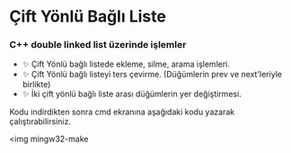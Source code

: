 # Çift Yönlü Bağlı Liste
### C++ double linked list üzerinde işlemler
- ✨ Çift Yönlü bağlı listede ekleme, silme, arama işlemleri.
- ✨ Çift Yönlü bağlı listeyi ters çevirme. (Düğümlerin prev ve next'leriyle birlikte)
- ✨ İki çift yönlü bağlı liste arası düğümlerin yer değiştirmesi.

Kodu indirdikten sonra cmd ekranına aşağıdaki kodu yazarak çalıştırabilirsiniz.

<img mingw32-make <img>

